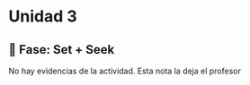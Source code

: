 # Unidad 3

## 🔎 Fase: Set + Seek


No hay evidencias de la actividad. Esta nota la deja el profesor
